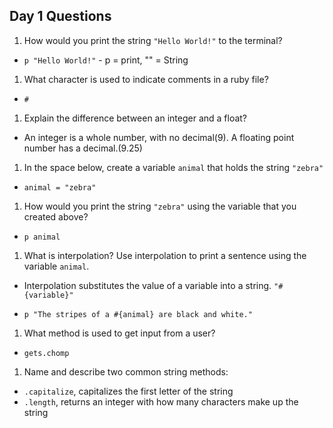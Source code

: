 ## Day 1 Questions

1. How would you print the string `"Hello World!"` to the terminal?

  - `p "Hello World!"` - p = print, "" = String


1. What character is used to indicate comments in a ruby file?

  - `#`


1. Explain the difference between an integer and a float?

  - An integer is a whole number, with no decimal(9). A floating point number has a decimal.(9.25)


1. In the space below, create a variable `animal` that holds the string `"zebra"`

  - `animal = "zebra"`


1. How would you print the string `"zebra"` using the variable that you created above?

  - `p animal`


1. What is interpolation? Use interpolation to print a sentence using the variable `animal`.

  - Interpolation substitutes the value of a variable into a string. `"#{variable}"`

  - `p "The stripes of a #{animal} are black and white."`

1. What method is used to get input from a user?

  - `gets.chomp`


1. Name and describe two common string methods:

  - `.capitalize`, capitalizes the first letter of the string
  - `.length`, returns an integer with how many characters make up the string
